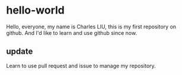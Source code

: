 # hello-world
Hello, everyone, my name is Charles LIU, this is my first repository on github.
And I'd like to learn and use github since now.

## update
Learn to use pull request and issue to manage my repository.
